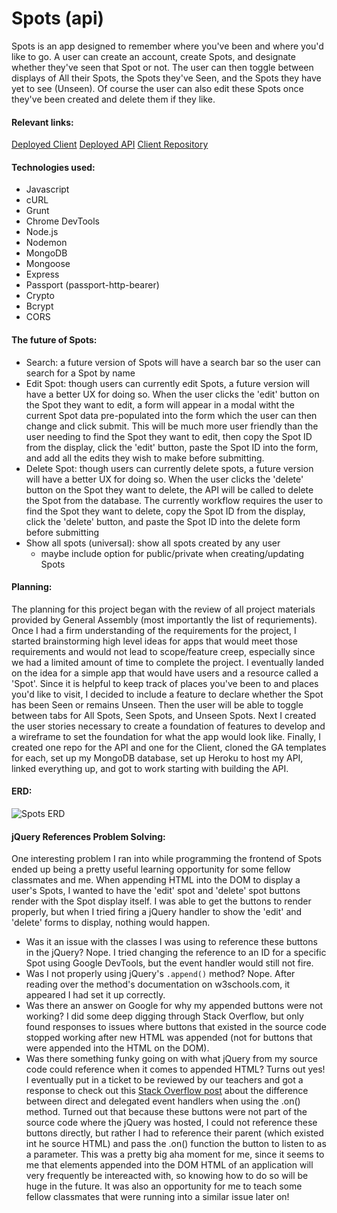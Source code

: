 # Spots (api)
Spots is an app designed to remember where you've been and where you'd like to go. A user can create an account, create Spots, and designate whether they've seen that Spot or not. The user can then toggle between displays of All their Spots, the Spots they've Seen, and the Spots they have yet to see (Unseen). Of course the user can also edit these Spots once they've been created and delete them if they like.

#### Relevant links:
[Deployed Client](https://pvallerie.github.io/spots-client/)
[Deployed API](https://polar-savannah-31336.herokuapp.com)
[Client Repository](https://github.com/pvallerie/spots-client)

#### Technologies used:

- Javascript
- cURL
- Grunt
- Chrome DevTools
- Node.js
- Nodemon
- MongoDB
- Mongoose
- Express
- Passport (passport-http-bearer)
- Crypto
- Bcrypt
- CORS


#### The future of Spots:
- Search: a future version of Spots will have a search bar so the user can search for a Spot by name
- Edit Spot: though users can currently edit Spots, a future version will have a better UX for doing so. When the user clicks the 'edit' button on the Spot they want to edit, a form will appear in a modal witht the current Spot data pre-populated into the form which the user can then change and click submit. This will be much more user friendly than the user needing to find the Spot they want to edit, then copy the Spot ID from the display, click the 'edit' button, paste the Spot ID into the form, and add all the edits they wish to make before submitting.
- Delete Spot: though users can currently delete spots, a future version will have a better UX for doing so. When the user clicks the 'delete' button on the Spot they want to delete, the API will be called to delete the Spot from the database. The currently workflow requires the user to find the Spot they want to delete, copy the Spot ID from the display, click the 'delete' button, and paste the Spot ID into the delete form before submitting
- Show all spots (universal): show all spots created by any user
    - maybe include option for public/private when creating/updating Spots

#### Planning:
The planning for this project began with the review of all project materials provided by General Assembly (most importantly the list of requriements). Once I had a firm understanding of the requirements for the project, I started brainstorming high level ideas for apps that would meet those requirements and would not lead to scope/feature creep, especially since we had a limited amount of time to complete the project.
I eventually landed on the idea for a simple app that would have users and a resource called a 'Spot'. Since it is helpful to keep track of places you've been to and places you'd like to visit, I decided to include a feature to declare whether the Spot has been Seen or remains Unseen. Then the user will be able to toggle between tabs for All Spots, Seen Spots, and Unseen Spots.
Next I created the user stories necessary to create a foundation of features to develop and a wireframe to set the foundation for what the app would look like.
Finally, I created one repo for the API and one for the Client, cloned the GA templates for each, set up my MongoDB database, set up Heroku to host my API, linked everything up, and got to work starting with building the API.

#### ERD:
![Spots ERD](https://i.imgur.com/jOtUqTG.jpg?1 "Spots ERD")

#### jQuery References Problem Solving:
One interesting problem I ran into while programming the frontend of Spots ended up being a pretty useful learning opportunity for some fellow classmates and me. When appending HTML into the DOM to display a user's Spots, I wanted to have the 'edit' spot and 'delete' spot buttons render with the Spot display itself.
I was able to get the buttons to render properly, but when I tried firing a jQuery handler to show the 'edit' and 'delete' forms to display, nothing would happen.
- Was it an issue with the classes I was using to reference these buttons in the jQuery? Nope. I tried changing the reference to an ID for a specific Spot using Google DevTools, but the event handler would still not fire.
- Was I not properly using jQuery's `.append()` method? Nope. After reading over the method's documentation on w3schools.com, it appeared I had set it up correctly.
- Was there an answer on Google for why my appended buttons were not working? I did some deep digging through Stack Overflow, but only found responses to issues where buttons that existed in the source code stopped working after new HTML was appended (not for buttons that were appended into the HTML on the DOM).
- Was there something funky going on with what jQuery from my source code could reference when it comes to appended HTML? Turns out yes! I eventually put in a ticket to be reviewed by our teachers and got a response to check out this [Stack Overflow post](https://stackoverflow.com/questions/8110934/direct-vs-delegated-jquery-on) about the difference between direct and delegated event handlers when using the .on() method. Turned out that because these buttons were not part of the source code where the jQuery was hosted, I could not reference these buttons directly, but rather I had to reference their parent (which existed int he source HTML) and pass the .on() function the button to listen to as a parameter.
This was a pretty big aha moment for me, since it seems to me that elements appended into the DOM HTML of an application will very frequently be intereacted with, so knowing how to do so will be huge in the future. It was also an opportunity for me to teach some fellow classmates that were running into a similar issue later on!
